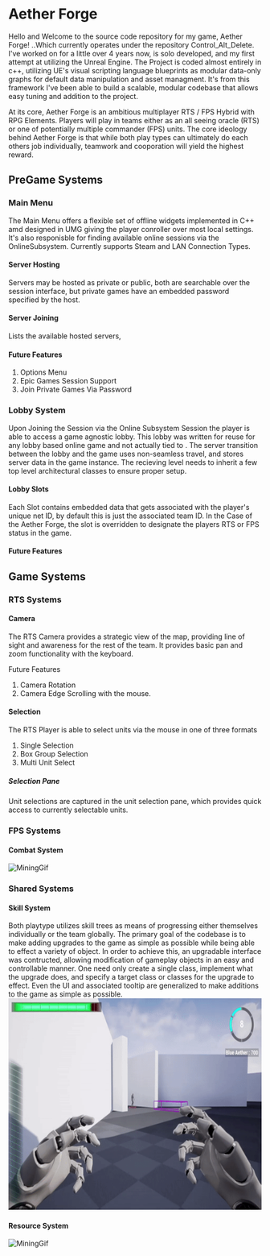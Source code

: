# Aether Forge

Hello and Welcome to the source code repository for my game, Aether Forge! ..Which currently operates under the repository Control_Alt_Delete.  I've worked on for a little over 4 years now, is solo developed, and my first attempt at utilizing the Unreal Engine.  The Project is coded almost entirely in c++, utilizing UE's visual scripting language blueprints as modular data-only graphs for default data manipulation and asset managment.  It's from this framework I've been able to build a scalable, modular codebase that allows easy tuning and addition to the project. 

At its core, Aether Forge is an ambitious multiplayer RTS / FPS Hybrid with RPG Elements.  Players will play in teams either as an all seeing oracle (RTS) or one of potentially multiple commander (FPS) units.  The core ideology behind Aether Forge is that while both play types can ultimately do each others job individually, teamwork and cooporation will yield the highest reward.

## PreGame Systems
### Main Menu
The Main Menu offers a flexible set of offline widgets implemented in C++ amd designed in UMG giving the player conroller over most local settings.  It's also responisble for finding available online sessions via the OnlineSubsystem.  Currently supports Steam and LAN Connection Types. 

#### Server Hosting
Servers may be hosted as private or public, both are searchable over the session interface, but private games have an embedded password specified by the host.

#### Server Joining
Lists the available hosted servers, 

#### Future Features
1. Options Menu
2. Epic Games Session Support
3. Join Private Games Via Password

### Lobby System
Upon Joining the Session via the Online Subsystem Session the player is able to access a game agnostic lobby. This lobby was written for reuse for any lobby based online game and not actually tied to .  The server transition between the lobby and the game uses non-seamless travel, and stores server data in the game instance.  The recieving level needs to inherit a few top level architectural classes to ensure proper setup.  

#### Lobby Slots
Each Slot contains embedded data that gets associated with the player's unique net ID, by default this is just the associated team ID.  In the Case of the Aether Forge, the slot is overridden to designate the players RTS or FPS status in the game.

#### Future Features


## Game Systems
### RTS Systems
#### Camera
The RTS Camera provides a strategic view of the map, providing line of sight and awareness for the rest of the team.  It provides basic pan and zoom functionality with the keyboard.

Future Features
1. Camera Rotation 
2. Camera Edge Scrolling with the mouse.

#### Selection
The RTS Player is able to select units via the mouse in one of three formats 
1. Single Selection
2. Box Group Selection
3. Multi Unit Select

##### Selection Pane
Unit selections are captured in the unit selection pane, which provides quick access to currently selectable units.

### FPS Systems

#### Combat System
<img src ="./Docs/Gifs/FPSFireBall.gif" alt="MiningGif" height="420">

### Shared Systems
#### Skill System
Both playtype utilizes skill trees as means of progressing either themselves individually or the team globally.  The primary goal of the codebase is to make adding upgrades to the game as simple as possible while being able to effect a variety of object. In order to achieve this, an upgradable interface was contructed, allowing modification of gameplay objects in an easy and controllable manner.  One need only create a single class, implement what the upgrade does, and specify a target class or classes for the upgrade to effect.  Even the UI and associated tooltip are generalized to make additions to the game as simple as possible.   
<img src ="./Docs/Gifs/FPSSkillTree.gif" alt="SkillGif" height="420">

#### Resource System
<img src ="./Docs/Gifs/FPSMining.gif" alt="MiningGif" height="420">

